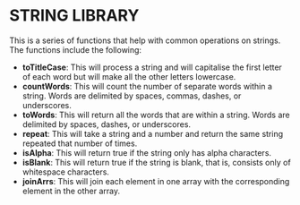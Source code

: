 # STRING LIBRARY

This is a series of functions that help with common operations on strings. The functions include the following:

* **toTitleCase**: This will process a string and will capitalise the first letter of each word but will make all the other letters lowercase.
* **countWords**: This will count the number of separate words within a string. Words are delimited by spaces, commas, dashes, or underscores.
* **toWords**: This will return all the words that are within a string. Words are delimited by spaces, dashes, or underscores.
* **repeat**: This will take a string and a number and return the same string repeated that number of times.
* **isAlpha**: This will return true if the string only has alpha characters.
* **isBlank**: This will return true if the string is blank, that is, consists only of whitespace characters.
* **joinArrs**: This will join each element in one array with the corresponding element in the other array.
